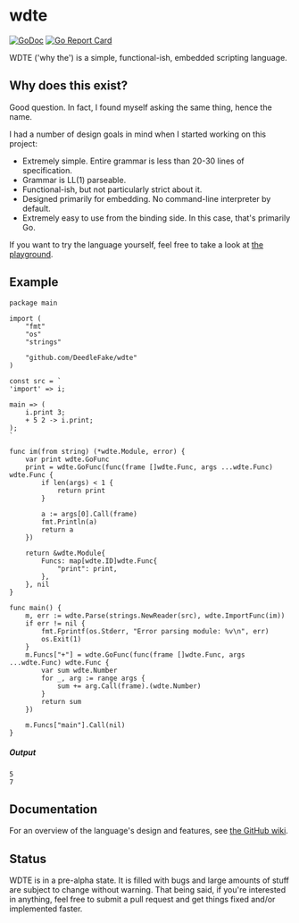 wdte
====

[![GoDoc](https://godoc.org/github.com/DeedleFake/wdte?status.svg)](https://godoc.org/github.com/DeedleFake/wdte)
[![Go Report Card](https://goreportcard.com/badge/github.com/DeedleFake/wdte)](https://goreportcard.com/report/github.com/DeedleFake/wdte)

WDTE ('why the') is a simple, functional-ish, embedded scripting language.

Why does this exist?
--------------------

Good question. In fact, I found myself asking the same thing, hence the name.

I had a number of design goals in mind when I started working on this project:

* Extremely simple. Entire grammar is less than 20-30 lines of specification.
* Grammar is LL(1) parseable.
* Functional-ish, but not particularly strict about it.
* Designed primarily for embedding. No command-line interpreter by default.
* Extremely easy to use from the binding side. In this case, that's primarily Go.

If you want to try the language yourself, feel free to take a look at [the playground][playground].

Example
-------

```
package main

import (
	"fmt"
	"os"
	"strings"

	"github.com/DeedleFake/wdte"
)

const src = `
'import' => i;

main => (
	i.print 3;
	+ 5 2 -> i.print;
);
`

func im(from string) (*wdte.Module, error) {
	var print wdte.GoFunc
	print = wdte.GoFunc(func(frame []wdte.Func, args ...wdte.Func) wdte.Func {
		if len(args) < 1 {
			return print
		}

		a := args[0].Call(frame)
		fmt.Println(a)
		return a
	})

	return &wdte.Module{
		Funcs: map[wdte.ID]wdte.Func{
			"print": print,
		},
	}, nil
}

func main() {
	m, err := wdte.Parse(strings.NewReader(src), wdte.ImportFunc(im))
	if err != nil {
		fmt.Fprintf(os.Stderr, "Error parsing module: %v\n", err)
		os.Exit(1)
	}
	m.Funcs["+"] = wdte.GoFunc(func(frame []wdte.Func, args ...wdte.Func) wdte.Func {
		var sum wdte.Number
		for _, arg := range args {
			sum += arg.Call(frame).(wdte.Number)
		}
		return sum
	})

	m.Funcs["main"].Call(nil)
}
```

##### Output

```
5
7
```

Documentation
-------------

For an overview of the language's design and features, see [the GitHub wiki](https://github.com/DeedleFake/wdte/wiki/Overview).

Status
------

WDTE is in a pre-alpha state. It is filled with bugs and large amounts of stuff are subject to change without warning. That being said, if you're interested in anything, feel free to submit a pull request and get things fixed and/or implemented faster.

[playground]: https://deedlefake.github.io/wdte
